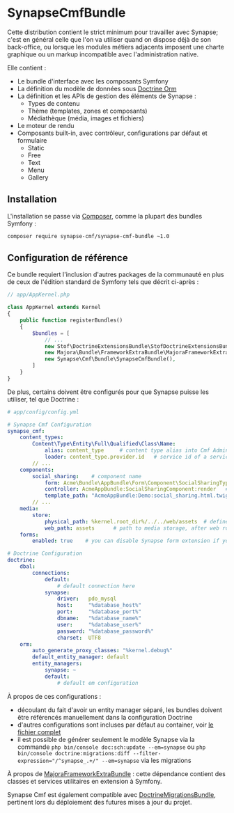 # SynapseCmfBundle

Cette distribution contient le strict minimum pour travailler avec Synapse; c'est en général celle que l'on va utiliser quand on dispose déjà de son back-office, ou lorsque les modules métiers adjacents imposent une charte graphique ou un markup incompatible avec l'administration native.

Elle contient :

 - Le bundle d'interface avec les composants Symfony
 - La définition du modèle de données sous [Doctrine Orm](http://www.doctrine-project.org/projects/orm.html)
 - La définition et les APIs de gestion des éléments de Synapse :
    - Types de contenu
    - Thème (templates, zones et composants)
    - Médiathèque (média, images et fichiers)
 - Le moteur de rendu
 - Composants built-in, avec contrôleur, configurations par défaut et formulaire
    - Static
    - Free
    - Text
    - Menu
    - Gallery

## Installation

L'installation se passe via [Composer](https://getcomposer.org/), comme la plupart des bundles Symfony :
```bash
composer require synapse-cmf/synapse-cmf-bundle ~1.0
```

## Configuration de référence

Ce bundle requiert l'inclusion d'autres packages de la communauté en plus de ceux de l'édition standard de Symfony tels que décrit ci-après :
```php
// app/AppKernel.php

class AppKernel extends Kernel
{
    public function registerBundles()
    {
        $bundles = [
            // ...
            new Stof\DoctrineExtensionsBundle\StofDoctrineExtensionsBundle(),
            new Majora\Bundle\FrameworkExtraBundle\MajoraFrameworkExtraBundle($this),
            new Synapse\Cmf\Bundle\SynapseCmfBundle(),
        ]
    }
}
```
De plus, certains doivent être configurés pour que Synapse puisse les utiliser, tel que Doctrine :
```yml
# app/config/config.yml

# Synapse Cmf Configuration
synapse_cmf:
    content_types:
        Content\Type\Entity\Full\Qualified\Class\Name:
            alias: content_type     # content type alias into Cmf Admin and configurations
            loader: content_type.provider.id   # service id of a service which can load this content type
        // ...
    components:
        social_sharing:    # component name
            form: Acme\Bundle\AppBundle\Form\Component\SocialSharingType.php   # component data form type
            controller: AcmeAppBundle:SocialSharingComponent:render   # component rendering controller
            template_path: "AcmeAppBundle:Demo:social_sharing.html.twig"  # component default template
        // ...
    media:
        store:
            physical_path: %kernel.root_dir%/../../web/assets  # define where store all files uploaded through media manager
            web_path: assets      # path to media storage, after web root
    forms:
        enabled: true    # you can disable Synapse form extension if you don't use them into your own content type forms

# Doctrine Configuration
doctrine:
    dbal:
        connections:
            default:
                # default connection here
            synapse:
                driver:   pdo_mysql
                host:     "%database_host%"
                port:     "%database_port%"
                dbname:   "%database_name%"
                user:     "%database_user%"
                password: "%database_password%"
                charset:  UTF8
    orm:
        auto_generate_proxy_classes: "%kernel.debug%"
        default_entity_manager: default
        entity_managers:
            synapse: ~
            default:
                # default em configuration
```

À propos de ces configurations :

  - découlant du fait d'avoir un entity manager séparé, les bundles doivent être référencés manuellement dans la configuration Doctrine
  - d'autres configurations sont incluses par défaut au container, voir [le fichier complet](https://github.com/Synapse-Cmf/synapse-cmf/blob/master/src/Synapse/Cmf/Bundle/Resources/config/config.yml)
  - il est possible de générer seulement le modèle Synapse via la commande `php bin/console doc:sch:update --em=synapse` ou `php bin/console doctrine:migrations:diff --filter-expression="/^synapse_.+/" --em=synapse` via les migrations

À propos de [MajoraFrameworkExtraBundle](https://github.com/LinkValue/MajoraFrameworkExtraBundle) : cette dépendance contient des classes et services utilitaires en extension à Symfony.

Synapse Cmf est également compatible avec [DoctrineMigrationsBundle](http://symfony.com/doc/current/bundles/DoctrineMigrationsBundle/index.html), pertinent lors du déploiement des futures mises à jour du projet.
